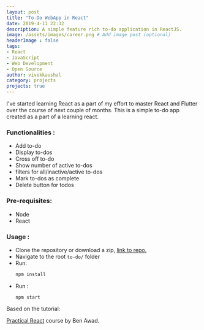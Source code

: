 ```yaml
---
layout: post
title: "To-Do WebApp in React"
date: 2019-4-11 22:32
description: A simple feature rich to-do application in ReactJS.
image: /assets/images/career.png # Add image post (optional)
headerImage : false
tags:
- React
- JavaScript
- Web Development
- Open Source
author: vivekkaushal
category: projects
projects: true
---
```


I've started learning React as a part of my effort to master React and Flutter over the course of next couple of months. This is a simple to-do app created as a part of a learning react.

### Functionalities :

- Add to-do
- Display to-dos
- Cross off to-do
- Show number of active to-dos
- filters for all/inactive/active to-dos
- Mark to-dos as complete
- Delete button for todos

### Pre-requisites:
- Node
- React 

### Usage :

- Clone the repository or download a zip, [link to repo.](https://github.com/kaushalvivek/react-to-do/)
- Navigate to the root ```to-do/``` folder
- Run:
  ```bash
  npm install
  ```
- Run :
  ```
  npm start
  ```

Based on the tutorial:

[Practical React](https://www.youtube.com/watch?v=I6IY2TqnPDA&t=464s) course by Ben Awad.
